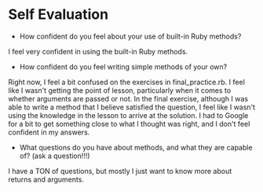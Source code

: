 # Self Evaluation

- How confident do you feel about your use of built-in Ruby methods?

I feel very confident in using the built-in Ruby methods.

- How confident do you feel writing simple methods of your own?

Right now, I feel a bit confused on the exercises in final_practice.rb.  I feel
like I wasn't getting the point of lesson, particularly when it comes to
whether arguments are passed or not.  In the final exercise, although I was
able to write a method that I believe satisfied the question, I feel like I
wasn't using the knowledge in the lesson to arrive at the solution.  I had to
Google for a bit to get something close to what I thought was right, and I
don't feel confident in my answers.

- What questions do you have about methods, and what they are capable of? (ask a question!!!)

I have a TON of questions, but mostly I just want to know more about returns
and arguments.
